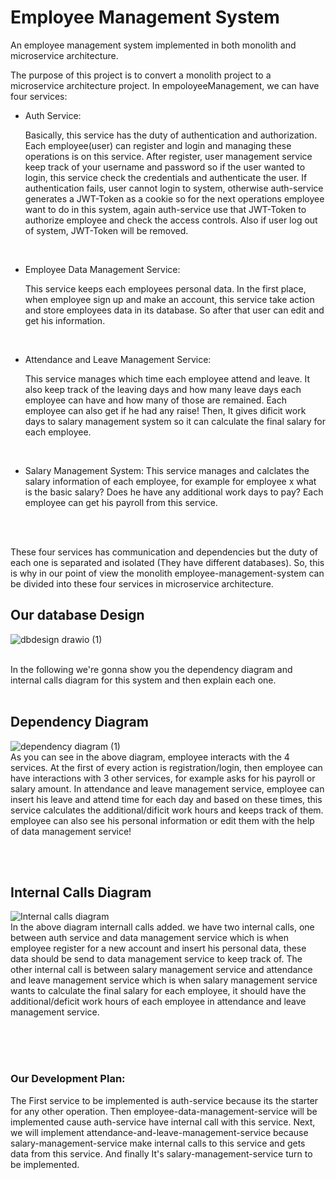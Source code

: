 # Employee Management System
An employee management system implemented in both monolith and microservice architecture.

The purpose of this project is to convert a monolith project to a microservice architecture project. In empoloyeeManagement, we can have four services:

* Auth Service:

  Basically, this service has the duty of authentication and authorization. Each employee(user) can register and login and managing these operations is on this service. After register, user management service keep track of your username and password so if the user wanted to login, this service check the credentials and authenticate the user. If authentication fails, user cannot login to system, otherwise auth-service generates a JWT-Token as a cookie so for the next operations employee want to do in this system, again auth-service use that JWT-Token to authorize employee and check the access controls. Also if user log out of system, JWT-Token will be removed.

<br/>

* Employee Data Management Service:

  This service keeps each employees personal data. In the first place, when employee sign up and make an account, this service take action and store employees data in its database. So after that user can edit and get his information.

<br/>

* Attendance and Leave Management Service: 

  This service manages which time each employee attend and leave. It also keep track of the leaving days and how many leave days each employee can have and how many of those are remained. Each employee can also get if he had any raise! Then, It gives dificit work days to salary management system so it can calculate the final salary for each employee.

<br/>

* Salary Management System:
  This service manages and calclates the salary information of each employee, for example for employee x what is the basic salary? Does he have any additional work days to pay? Each employee can get his payroll from this service.

<br/><br/>

These four services has communication and dependencies but the duty of each one is separated and isolated (They have different databases). So, this is why in our point of view the monolith employee-management-system can be divided into these four services in microservice architecture.
<br/>

## Our database Design
![dbdesign drawio (1)](https://user-images.githubusercontent.com/52166819/165937689-bcd44120-55a7-4997-a822-eb3fe9ec7909.svg)


<br/>
In the following we're gonna show you the dependency diagram and internal calls diagram for this system and then explain each one.
<br/><br/>


## Dependency Diagram
![dependency diagram (1)](https://user-images.githubusercontent.com/52166819/164722219-f7c2b71a-b3d5-4f0c-b6ce-a0b3ee9c381a.svg)
<br/>
As you can see in the above diagram, employee interacts with the 4 services. At the first of every action is registration/login, then employee can have interactions with 3 other services, for example asks for his payroll or salary amount. In attendance and leave management service, employee can insert his leave and attend time for each day and based on these times, this service calculates the additional/dificit work hours and keeps track of them. employee can also see his personal information or edit them with the help of data management service!

<br/><br/>

## Internal Calls Diagram
![Internal calls diagram](https://user-images.githubusercontent.com/52166819/164727960-f0e27e4e-274a-4da5-ba7f-64f9ef9d5fc3.svg)
 <br/>
In the above diagram internall calls added. we have two internal calls, one between auth service and data management service which is when employee register for a new account and insert his personal data, these data should be send to data management service to keep track of. The other internal call is between salary management service and attendance and leave management service which is when salary management service wants  to calculate the final salary for each employee, it should have the additional/deficit work hours of each employee in attendance and leave management service.

<br/><br/><br/>

### Our Development Plan:
The First service to be implemented is auth-service because its the starter for any other operation. Then employee-data-management-service will be implemented cause  auth-service have internal call with this service. Next, we will implement attendance-and-leave-management-service because salary-management-service make internal calls to this service and gets data from this service. And finally It's salary-management-service turn to be implemented.
